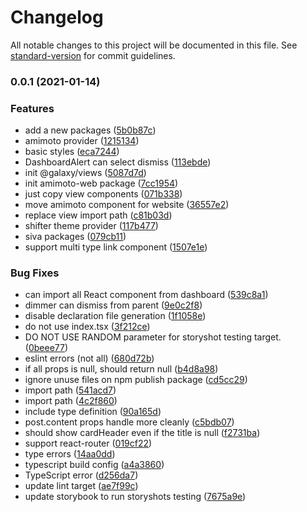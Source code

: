 # Changelog

All notable changes to this project will be documented in this file. See [standard-version](https://github.com/conventional-changelog/standard-version) for commit guidelines.

### 0.0.1 (2021-01-14)


### Features

* add a new packages ([5b0b87c](https://github.com/digitalcube/galaxy/commit/5b0b87ce3b668334be8e8c74d05acf0870c8d051))
* amimoto provider ([1215134](https://github.com/digitalcube/galaxy/commit/12151345f2d92c8feaa545da7dbb7f3346c4ca28))
* basic styles ([eca7244](https://github.com/digitalcube/galaxy/commit/eca7244ad33bba879a5d1aff2e949a66d605e6f9))
* DashboardAlert can select dismiss ([113ebde](https://github.com/digitalcube/galaxy/commit/113ebde8f84436586c97bd776f994e24bdfb3bef))
* init @galaxy/views ([5087d7d](https://github.com/digitalcube/galaxy/commit/5087d7d194365b88605436667b27e5f2ed9a6e15))
* init amimoto-web package ([7cc1954](https://github.com/digitalcube/galaxy/commit/7cc1954ef19ab2906168a75f52a030873aed35b8))
* just copy view components ([071b338](https://github.com/digitalcube/galaxy/commit/071b3382de2176102f4736e84da1ec5ba9c9d1f6))
* move amimoto component for website ([36557e2](https://github.com/digitalcube/galaxy/commit/36557e235826259e086b7d7a051541c0dbd7a1c6))
* replace view import path ([c81b03d](https://github.com/digitalcube/galaxy/commit/c81b03dda0c1c8e237507f9f325c2d3138b6a475))
* shifter theme provider ([117b477](https://github.com/digitalcube/galaxy/commit/117b477ae1bf58d25bdb1ad205c74970647f77d7))
* siva packages ([079cb11](https://github.com/digitalcube/galaxy/commit/079cb113d051fb1dea71832997cdddaeafc150d4))
* support multi type link component ([1507e1e](https://github.com/digitalcube/galaxy/commit/1507e1ee538028ab099c0936daefb9a30fbae1dc))


### Bug Fixes

* can import all React component from dashboard ([539c8a1](https://github.com/digitalcube/galaxy/commit/539c8a1e0ff7f97fdf5054c76dada1f7ffa4ff48))
* dimmer can dismiss from parent ([9e0c2f8](https://github.com/digitalcube/galaxy/commit/9e0c2f8469265a76211a5c171a5cbaeb352959cf))
* disable declaration file generation ([1f1058e](https://github.com/digitalcube/galaxy/commit/1f1058e77bbdb56ef51352297a42c195916ec2f9))
* do not use index.tsx ([3f212ce](https://github.com/digitalcube/galaxy/commit/3f212ce3f0cf043ec5e18c1a23e53bac5972068b))
* DO NOT USE RANDOM parameter for storyshot testing target. ([0beee77](https://github.com/digitalcube/galaxy/commit/0beee77566ac124ae51977440f56e1320780961e))
* eslint errors (not all) ([680d72b](https://github.com/digitalcube/galaxy/commit/680d72b530788089eb8fe72eb8eb5d5ef7beb91a))
* if all props is null, should return null ([b4d8a98](https://github.com/digitalcube/galaxy/commit/b4d8a9822ecf1a708b1cdb7df1a2b1a766005a05))
* ignore unuse files on npm publish package ([cd5cc29](https://github.com/digitalcube/galaxy/commit/cd5cc2911973b8a62f9ade72387d411aa5c84541))
* import path ([541acd7](https://github.com/digitalcube/galaxy/commit/541acd7e5f8e02799584e6fae61911f7b8be4fa3))
* import path ([4c2f860](https://github.com/digitalcube/galaxy/commit/4c2f860f87ff0efa7cbfc6ed7bb251efa2eaff87))
* include type definition ([90a165d](https://github.com/digitalcube/galaxy/commit/90a165daf7e880237cce41f79e4188c41057227a))
* post.content props handle more cleanly ([c5bdb07](https://github.com/digitalcube/galaxy/commit/c5bdb07aac06df2757ded64205e7e2b8baa5881c))
* should show cardHeader even if the title is null ([f2731ba](https://github.com/digitalcube/galaxy/commit/f2731ba39a2c2f6d2748bc312f0d170cabd9613e))
* support react-router ([019cf22](https://github.com/digitalcube/galaxy/commit/019cf222eaf879b313c695d4dce3f6f7bb1c22ba))
* type errors ([14aa0dd](https://github.com/digitalcube/galaxy/commit/14aa0dd92660144cde1437570d17cf5d69de24a6))
* typescript build config ([a4a3860](https://github.com/digitalcube/galaxy/commit/a4a386065d5e40e41585650f9c21203f210ac70c))
* TypeScript error ([d256da7](https://github.com/digitalcube/galaxy/commit/d256da788156796171801531934abc545aa639a3))
* update lint target ([ae7f99c](https://github.com/digitalcube/galaxy/commit/ae7f99cba990554d1743eb0d507baa49649ad841))
* update storybook to run storyshots testing ([7675a9e](https://github.com/digitalcube/galaxy/commit/7675a9e11d0f8b85fab008758d83a9a955ed2a31))
